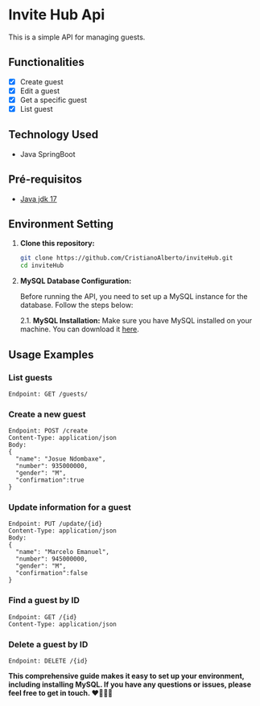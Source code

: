 # Invite Hub Api
This is a simple API for managing guests.
## Functionalities

- [x] Create guest
- [x] Edit a guest
- [x] Get a specific guest
- [x] List guest

## Technology Used

- Java SpringBoot

## Pré-requisitos

- [Java jdk 17](https://www.oracle.com/java/technologies/javase/jdk17-archive-downloads.html)

## Environment Setting

1. **Clone this repository:**

    ```bash
    git clone https://github.com/CristianoAlberto/inviteHub.git
    cd inviteHub
    ```

2. **MySQL Database Configuration:**

   Before running the API, you need to set up a MySQL instance for the database. Follow the steps below:

   2.1. **MySQL Installation:**
   Make sure you have MySQL installed on your machine. You can download it [here](https://dev.mysql.com/downloads/mysql/).

## Usage Examples

### List guests
```http
Endpoint: GET /guests/
```

### Create a new guest
```http
Endpoint: POST /create
Content-Type: application/json
Body:
{
  "name": "Josue Ndombaxe",
  "number": 935000000,
  "gender": "M",
  "confirmation":true
}
```
### Update information for a guest
```http
Endpoint: PUT /update/{id}
Content-Type: application/json
Body:
{
  "name": "Marcelo Emanuel",
  "number": 945000000,
  "gender": "M",
  "confirmation":false
}
```
### Find a guest by ID
```http
Endpoint: GET /{id}
Content-Type: application/json
```

### Delete a guest by ID
```http
Endpoint: DELETE /{id}
```

**This comprehensive guide makes it easy to set up your environment, including installing MySQL. If you have any questions or issues, please feel free to get in touch. ❤🐱‍👤✨**
